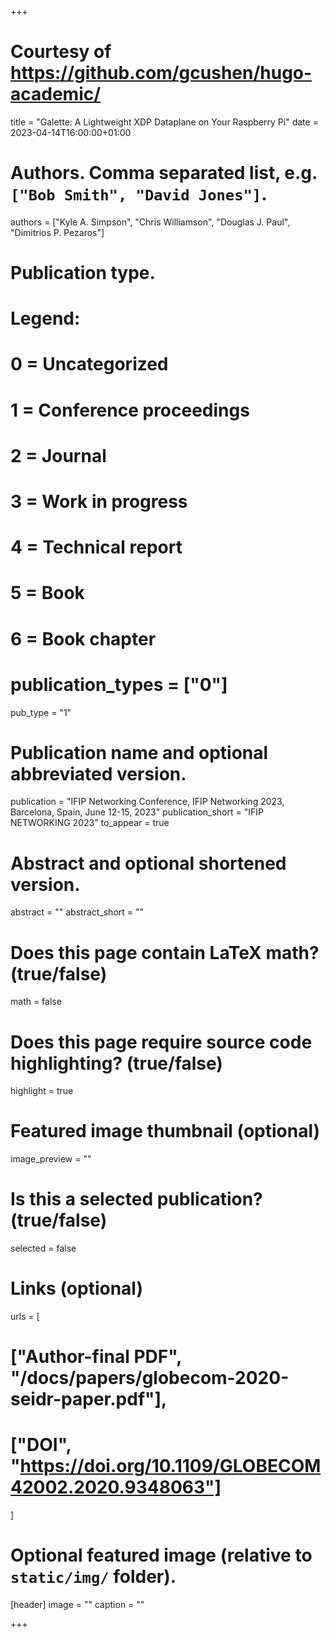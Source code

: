 +++

# Courtesy of https://github.com/gcushen/hugo-academic/

title = "Galette: A Lightweight XDP Dataplane on Your Raspberry Pi"
date = 2023-04-14T16:00:00+01:00

# Authors. Comma separated list, e.g. `["Bob Smith", "David Jones"]`.
authors = ["Kyle A. Simpson", "Chris Williamson", "Douglas J. Paul", "Dimitrios P. Pezaros"]

# Publication type.
# Legend:
# 0 = Uncategorized
# 1 = Conference proceedings
# 2 = Journal
# 3 = Work in progress
# 4 = Technical report
# 5 = Book
# 6 = Book chapter
# publication_types = ["0"]
pub_type = "1"

# Publication name and optional abbreviated version.
publication = "IFIP Networking Conference, IFIP Networking 2023, Barcelona, Spain, June 12-15, 2023"
publication_short = "IFIP NETWORKING 2023"
to_appear = true

# Abstract and optional shortened version.
abstract = ""
abstract_short = ""

# Does this page contain LaTeX math? (true/false)
math = false

# Does this page require source code highlighting? (true/false)
highlight = true

# Featured image thumbnail (optional)
image_preview = ""

# Is this a selected publication? (true/false)
selected = false

# Links (optional)
urls = [
#	["Author-final PDF", "/docs/papers/globecom-2020-seidr-paper.pdf"],
#	["DOI", "https://doi.org/10.1109/GLOBECOM42002.2020.9348063"]
]

# Optional featured image (relative to `static/img/` folder).
[header]
image = ""
caption = ""

+++